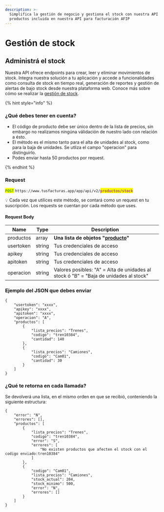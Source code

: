 ```yaml
---
description: >-
  Simplifica la gestión de negocio y gestiona el stock con nuestra API para
  productos incluida en nuestra API para facturación AFIP
---
```


# Gestión de stock

## Administrá el stock

Nuestra API ofrece endpoints para crear, leer y eliminar movimientos de stock. Integra nuestra solución a tu aplicación y accede a funcionalidades como consulta de stock en tiempo real, generación de reportes y gestión de alertas de bajo stock desde nuestra plataforma web. Conoce más sobre cómo se realizar la [gestión de stock](https://www.tusfacturas.app/caracteristicas-de-tus-facturas-electronica-stock.html).&#x20;

{% hint style="info" %}
### ¿Qué debes tener en cuenta?



* El código de producto debe ser único dentro de la lista de precios, sin embargo no realizamos ningúna válidación de nuestro lado con relación a ésto.
* El método es el mismo tanto para el alta de unidades al stock, como para la baja de unidades. Se utliza el campo "operacion" para distinguirlo.
* Podes enviar hasta 50 productos por request.


{% endhint %}

### Request

<mark style="color:green;">`POST`</mark> `https://www.tusfacturas.app/app/api/v2/`<mark style="color:purple;">`productos/stock`</mark>

💡 Cada vez que utilices este método, se contará como un request en tu suscripción. Los requests se cuentan por cada método que uses.



#### Request Body

| Name      | Type   | Description                                                                                    |
| --------- | ------ | ---------------------------------------------------------------------------------------------- |
| productos | array  | **Una lista de objetos "**[**producto**](gestion-de-stock.md#estructura-de-cada-producto)**"** |
| usertoken | string | Tus credenciales de acceso                                                                     |
| apikey    | string | Tus credenciales de acceso                                                                     |
| apitoken  | string | Tus credenciales de acceso                                                                     |
| operacion | string | Valores posibles:  "A" = Alta de unidades al stock ó "B" = "Baja de unidades al stock"         |

### Ejemplo del JSON que debes enviar

```
{
    "usertoken": "xxxx",
    "apikey": "xxxx",
    "apitoken": "xxxx",
    "operacion": "A",
    "productos": [
        {
            "lista_precios": "Trenes",
            "codigo": "tren10384",
            "cantidad": 140
        },
        {
            "lista_precios": "Camiones",
            "codigo": "Cam01",
            "cantidad": 30
        }
    ]
}
```



### ¿Qué te retorna en cada llamada?

Se devolverá una lista, en el mismo orden en que se recibió, conteniendo la siguiente estructura:

```
{
	"error": "N",
	"errores": [],
	"productos": [
		{
			"lista_precios": "Trenes",
			"codigo": "tren10384",
			"error": "S",
			"errores": [
				"No existen productos que afecten el stock con el codigo enviado:tren10384"
			]
		},
		{
			"codigo": "Cam01",
			"lista_precios": "Camiones",
			"stock_actual": 204,
			"stock_minimo": 500,
			"error": "N",
			"errores": []
		}
	]
}

```
